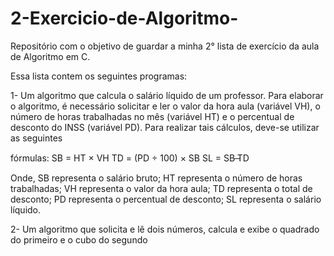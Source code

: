 # 2-Exercicio-de-Algoritmo-
Repositório com o objetivo de guardar a minha 2° lista de exercício da aula de Algoritmo em C.

Essa lista contem os seguintes programas:

1-  Um algoritmo que calcula o salário líquido de um professor. Para elaborar o 
algoritmo, é necessário solicitar e ler o valor da hora aula (variável VH), o número 
de horas trabalhadas no mês (variável HT) e o percentual de desconto do INSS 
(variável PD). Para realizar tais cálculos, deve-se utilizar as seguintes 

fórmulas: SB = HT × VH
TD = (PD ÷ 100) × SB
SL = SB ̶TD

Onde,
 SB representa o salário bruto;
 HT representa o número de horas trabalhadas;
 VH representa o valor da hora aula;
 TD representa o total de desconto;
 PD representa o percentual de desconto;
 SL representa o salário líquido.

 2- Um algoritmo que solicita e lê dois números, calcula e exibe o quadrado do 
primeiro e o cubo do segundo
